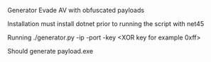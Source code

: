 Generator
Evade AV with obfuscated payloads

Installation
must install dotnet prior to running the script with net45

Running
./generator.py -ip <Your-IP> -port <Your-PORT> -key <XOR key for example 0xff>

Should generate payload.exe
